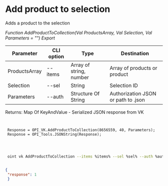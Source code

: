 ﻿---
sidebar_position: 5
---

# Add product to selection
 Adds a product to the selection


*Function AddProductToCollection(Val ProductsArray, Val Selection, Val Parameters = "") Export*

 | Parameter | CLI option | Type | Destination |
 |-|-|-|-|
 | ProductsArray | --items | Array of string, number | Array of products or product |
 | Selection | --sel | String | Selection ID |
 | Parameters | --auth | Structure Of String | Authorization JSON or path to .json |

 
 Returns: Map Of KeyAndValue - Serialized JSON response from VK

```bsl title="Code example"
	
 
 Response = OPI_VK.AddProductToCollection(8656559, 40, Parameters);
 Response = OPI_Tools.JSONString(Response);
 
	
```

```sh title="CLI command example"
 
 oint vk AddProductToCollection --items %items% --sel %sel% --auth %auth%

```


```json title="Result"

{
 "response": 1
 }

```
